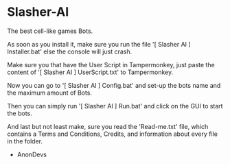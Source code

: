 # Slasher-AI
The best cell-like games Bots.

As soon as you install it, make sure you run the file '[ Slasher AI ] Installer.bat' else the console will just crash.

Make sure you that have the User Script in Tampermonkey, just paste the content of '[ Slasher AI ] UserScript.txt' to Tampermonkey.

Now you can go to '[ Slasher AI ] Config.bat' and set-up the bots name and the maximum amount of Bots.

Then you can simply run '[ Slasher AI ] Run.bat' and click on the GUI to start the bots.

And last but not least make, sure you read the 'Read-me.txt' file, which contains a Terms and Conditions, Credits, and information about every file in the folder.

- AnonDevs
